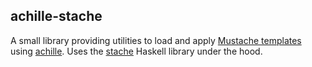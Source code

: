 ## achille-stache

A small library providing utilities to load and apply [Mustache templates][mustache] using [achille][achille].
Uses the [stache][stache] Haskell library under the hood.

[achille]: https://acatalepsie.fr/projects/achille/
[mustache]: https://mustache.github.io/
[stache]: https://hackage.haskell.org/package/stache
